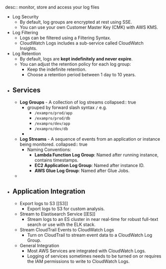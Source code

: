 desc:: monitor, store and access your log files

- Log Security
	- By default, log groups are encrypted at rest using SSE.
	- You can use your own Customer Master Key (CMK) with AWS KMS.
- Log Filtering
	- Logs can be filtered using a Filtering Syntax.
	- CloudWatch Logs includes a sub-service called CloudWatch Insights.
- Log Retention
	- By default, logs are **kept indefinitely and never expire**.
	- You can adjust the retention policy for each log group:
		- Keep the indefinite retention.
		- Choose a retention period between 1 day to 10 years.
- ## Services
	- **Log Groups** - A collection of log streams
	  collapsed:: true
		- grouped by forward slash syntax `/` e.g.
			- `/exampro/prod/app`
			- `/exampro/prod/db`
			- `/exampro/dev/app`
			- `/exampro/dev/db`
		-
	- **Log Streams** - A sequence of events from an application or instance being monitored.
	  collapsed:: true
		- Naming Conventions:
			- **Lambda Function Log Group**: Named after running instance, contains timestamps.
			- **EC2 Application Log Group**: Named after instance ID.
			- **AWS Glue Log Group**: Named after Glue Jobs.
	-
- ## Application Integration
	- Export logs to S3 [[S3]]
		- Export logs to S3 for custom analysis.
	- Stream to Elastisearch Service [[ES]]
		- Stream logs to an ES cluster in near real-time for robust full-text search or use with the ELK stack.
	- Stream CloudTrail Events to CloudWatch Logs
		- Turn on CloudTrail to stream event data to a CloudWatch Log Group.
	- General Integration
		- Most AWS Services are integrated with CloudWatch Logs.
		- Logging of services sometimes needs to be turned on or requires the IAM permissions to write to CloudWatch Logs.